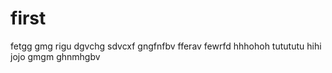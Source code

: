 # first

fetgg
gmg
rigu
dgvchg
sdvcxf
gngfnfbv
fferav
fewrfd
hhhohoh
tutututu
hihi
jojo
gmgm
ghnmhgbv
